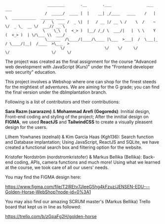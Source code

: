 
                       ________       .__       .___                ___ ___                             
                      /  _____/  ____ |  |    __| _/____   ____    /   |   \  ___________  ______ ____  
                     /   \  ___ /  _ \|  |   / __ |/ __ \ /    \  /    ~    \/  _ \_  __ \/  ___// __ \ 
                     \    \_\  (  <_> )  |__/ /_/ \  ___/|   |  \ \    Y    (  <_> )  | \/\___ \\  ___/ 
                      \______  /\____/|____/\____ |\___  >___|  /  \___|_  / \____/|__|  /____  >\___  >
                             \/                  \/    \/     \/         \/                   \/     \/ 


The project was created as the final assignment for the course "Advanced web development with JavaScript (Kurs)" under the "Frontend developer web security" education. 

This project involves a Webshop where one can shop for the finest steeds for the mightiest of adventures. We are aiming for the G grade; you can find the final version under the dbImplantation branch.

Following is a list of contributors and their contributions:

**Sara Razm (sararazm)** & **Mohammad Arefi (Gogoreds)**: Innitial design, Front-end coding and styling of the project; After the innitial design on **FIGMA**, we used **ReactJS** and **TailwindCSS** to create a visually pleasent design for the users.

Lilhem Yowhanes (ezelnali) & Kim Garcia Haas (Kgh136): Search function and Database implantation; Using JavaScript, ReactJS and SQLite, we have created a functional search box and filtering option for the website.

Kristofer Nordström (nordstromkristofer) & Markus Bellika (Bellika): Back-end coding, APIs, camera functions and much more! Using what we learned at the course, we took care of all our users' needs.

You may find the FIGMA design here:

https://www.figma.com/file/T2lREtv7JIeeG5hg4kFzuz/JENSEN-EDU---Golden-Horse-WebShop?node-id=0%3A1

You may also find our amazing SCRUM master's (Markus Bellika) Trello board that kept us in line as followed:

https://trello.com/b/zGpaFg2H/golden-horse

